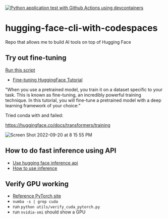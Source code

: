 [![Python application test with Github Actions using devcontainers](https://github.com/nogibjj/hugging-face-cli-with-codespaces/actions/workflows/main.yml/badge.svg)](https://github.com/nogibjj/hugging-face-cli-with-codespaces/actions/workflows/main.yml)


# hugging-face-cli-with-codespaces
Repo that allows me to build AI tools on top of Hugging Face

## Try out fine-tuning

[Run this script](https://github.com/nogibjj/hugging-face-cli-with-codespaces/blob/main/fineTuningExample/ftHelloWorld.py)  

* [Fine-tuning HuggingFace Tutorial](https://huggingface.co/docs/transformers/training)

"When you use a pretrained model, you train it on a dataset specific to your task. This is known as fine-tuning, an incredibly powerful training technique. In this tutorial, you will fine-tune a pretrained model with a deep learning framework of your choice:"

Tried conda with and failed:

https://huggingface.co/docs/transformers/training

![Screen Shot 2022-09-20 at 8 15 55 PM](https://user-images.githubusercontent.com/58792/191387633-085a3ebb-b70d-47ee-b79a-7599604f64a5.png)

## How to do fast inference using API

* [Use hugging face inference api](https://gradio.app/using_hugging_face_integrations/#using-hugging-face-inference-api)
* [How to use inference](https://huggingface.co/docs/huggingface_hub/how-to-inference)

## Verify GPU working

* [Reference PyTorch site](https://pytorch.org/get-started/locally/)
* `numba -s | grep cuda`
* run `python utils/verify_cuda_pytorch.py`
* run `nvidia-smi` should show a GPU
